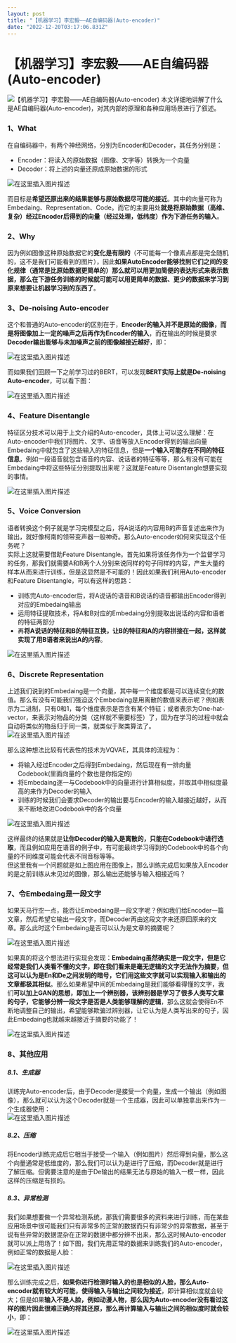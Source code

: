 ```yaml
---
layout: post
title: "【机器学习】李宏毅——AE自编码器(Auto-encoder)"
date: "2022-12-20T03:17:06.831Z"
---
```

【机器学习】李宏毅——AE自编码器(Auto-encoder)
===============================

![【机器学习】李宏毅——AE自编码器(Auto-encoder)](https://img2023.cnblogs.com/blog/2966067/202212/2966067-20221220101414071-1819338266.png) 本文详细地讲解了什么是AE自编码器(Auto-encoder)，对其内部的原理和各种应用场景进行了叙述。

### 1、What

在自编码器中，有两个神经网络，分别为Encoder和Decoder，其任务分别是：

*   Encoder：将读入的原始数据（图像、文字等）转换为一个向量
*   Decoder：将上述的向量还原成原始数据的形式

![在这里插入图片描述](https://img-blog.csdnimg.cn/1242320cf1aa4af59519bd449d833387.png#pic_center)

而目标是**希望还原出来的结果能够与原始数据尽可能的接近**。其中的向量可称为Embedaing、Representation、Code。而它的主要用处**就是将原始数据（高维、复杂）经过Encoder后得到的向量（经过处理，低纬度）作为下游任务的输入**。

### 2、Why

因为例如图像这种原始数据它的**变化是有限的**（不可能每一个像素点都是完全随机的，这不是我们可能看到的图片），因此**如果AutoEncoder能够找到它们之间的变化规律（通常是比原始数据更简单的）那么就可以用更加简便的表达形式来表示数据，那么在下游任务训练的时候就可能可以用更简单的数据、更少的数据来学习到原来想要让机器学习到的东西了**。

### 3、De-noising Auto-encoder

这个和普通的Auto-encoder的区别在于，**Encoder的输入并不是原始的图像，而是将图像加上一定的噪声之后再作为Encoder的输入**，而在输出的时候是要求**Decoder输出能够与未加噪声之前的图像越接近越好**，即：

![在这里插入图片描述](https://img-blog.csdnimg.cn/23083e22c35e458c94b8e8990bdb1cd5.png#pic_center)

而如果我们回顾一下之前学习过的BERT，可以发现**BERT实际上就是De-noising Auto-encoder**，可以看下图：

![在这里插入图片描述](https://img-blog.csdnimg.cn/88ac4752d66e4bf4bc86816f13d00049.png#pic_center)

### 4、Feature Disentangle

特征区分技术可以用于上文介绍的Auto-encoder，具体上可以这么理解：在Auto-encoder中我们将图片、文字、语音等放入Encoder得到的输出向量Embedaing中就包含了这些输入的特征信息，但是**一个输入可能存在不同的特征信息**，例如一段语音就包含语音的内容、说话者的特征等等，那么有没有可能在Embedaing中将这些特征分别提取出来呢？这就是Feature Disentangle想要实现的事情。

![在这里插入图片描述](https://img-blog.csdnimg.cn/ffe12b835bc94148bb5d6f603d30822a.png#pic_center)

### 5、Voice Conversion

语者转换这个例子就是学习完模型之后，将A说话的内容用B的声音复述出来作为输出，就好像柯南的领带变声器一般神奇。那么Auto-encoder如何来实现这个任务呢？  
实际上这就需要借助Feature Disentangle。首先如果将该任务作为一个监督学习的任务，那我们就需要A和B两个人分别来说同样的句子同样的内容，产生大量的样本从而来进行训练，但是这显然是不可能的！因此如果我们利用Auto-encoder和Feature Disentangle，可以有这样的思路：

*   训练完Auto-encoder后，将A说话的语音和B说话的语音都输出Encoder得到对应的Embedaing输出
*   运用特征提取技术，将A和B对应的Embedaing分别提取出说话的内容和语者的特征两部分
*   再**将A说话的特征和B的特征互换，让B的特征和A的内容拼接在一起，这样就实现了用B语者来说出A的内容**。

![在这里插入图片描述](https://img-blog.csdnimg.cn/43e361c67f364253abf838609312665f.png#pic_center)

### 6、Discrete Representation

上述我们说到的Embedaing是一个向量，其中每一个维度都是可以连续变化的数值。那么有没有可能我们强迫这个Embedaing是用离散的数值来表示呢？例如表示为二进制，只有0和1，每个维度表示是否含有某个特征；或者表示为One-hat-vector，来表示对物品的分类（这样就不需要标签）了，因为在学习的过程中就会自动将类似的物品归于同一类，就类似于聚类算法了。  
![在这里插入图片描述](https://img-blog.csdnimg.cn/98eb968af17e40d385ee2ec4678aba78.png#pic_center)

那么这种想法比较有代表性的技术为VQVAE，其具体的流程为：

*   将输入经过Encoder之后得到Embedaing，然后现在有一排向量Codebook(里面向量的个数也是你指定的)
*   将Embedaing逐一与Codebook中的向量进行计算相似度，并取其中相似度最高的来作为Decoder的输入
*   训练的时候我们会要求Decoder的输出要与Encoder的输入越接近越好，从而来不断地改进Codebook中的各个向量

![在这里插入图片描述](https://img-blog.csdnimg.cn/4a46716156c24192ad03a047cbfeac8e.png#pic_center)

这样最终的结果就是**让你Decoder的输入是离散的，只能在Codebook中进行选取**，而且例如应用在语音的例子中，有可能最终学习得到的Codebook中的各个向量的不同维度可能会代表不同音标等等。  
但这里我有一个问题就是如上图应用在图像上，那么训练完成后如果放入Encoder的是之前训练从未见过的图像，那么输出还能够与输入相接近吗？

### 7、令Embedaing是一段文字

如果天马行空一点，能否让Embedaing是一段文字呢？例如我们给Encoder一篇文章，然后希望它输出一段文字，而Decoder再由这段文字来还原回原来的文章。那么此时这个Embedaing是否可以认为是文章的摘要呢？

![在这里插入图片描述](https://img-blog.csdnimg.cn/fcb6f96b1d6946f18f66763965488d75.png#pic_center)

如果真的将这个想法进行实现会发现：**Embedaing虽然确实是一段文字，但是它经常是我们人类看不懂的文字，即在我们看来是毫无逻辑的文字无法作为摘要，但这可以认为是En和De之间发明的暗号，它们用这些文字就可以实现输入和输出的文章都极其相似**。那么如果希望中间的Embedaing是我们能够看得懂的文字，我们**可以加上GAN的思想，即加上一个辨别器，该辨别器是学习了很多人类写文章的句子，它能够分辨一段文字是否是人类能够理解的逻辑**，那么这就会使得En不断地调整自己的输出，希望能够欺骗过辨别器，让它认为是人类写出来的句子，因此Embedaing也就越来越接近于摘要的功能了！

![在这里插入图片描述](https://img-blog.csdnimg.cn/042d69a0e35048aa85963bf2fabd660c.png#pic_center)

### 8、其他应用

##### 8.1、生成器

训练完Auto-encoder后，由于Decoder是接受一个向量，生成一个输出（例如图像），那么就可以认为这个Decoder就是一个生成器，因此可以单独拿出来作为一个生成器使用：  
![在这里插入图片描述](https://img-blog.csdnimg.cn/eaa8033e0b304dd4b228d0df5c8f8b64.png#pic_center)

##### 8.2、压缩

将Encoder训练完成后它相当于接受一个输入（例如图片）然后得到向量，那么这个向量通常是低维度的，那么我们可以认为是进行了压缩，而Decoder就是进行了解压缩。但需要注意的是由于De输出的结果无法与原始的输入一模一样，因此这样的压缩是有损的。

##### 8.3、异常检测

我们如果想要做一个异常检测系统，那我们需要很多的资料来进行训练，而在某些应用场景中很可能我们只有非常多的正常的数据而只有非常少的异常数据，甚至于说有些异常的数据混杂在正常的数据中都分辨不出来，那么这时候Auto-encoder就可以派上用场了！如下图，我们先用正常的数据来训练我们的Auto-encoder，例如正常的数据是人脸：

![在这里插入图片描述](https://img-blog.csdnimg.cn/c36c8828c0f24f6ab768f8771e64b9b1.png#pic_center)

那么训练完成之后，**如果你进行检测时输入的也是相似的人脸，那么Auto-encoder就有较大的可能，使得输入与输出之间较为接近**，即计算相似度就会较大；但是如果**输入不是人脸，例如动漫人物，那么因为Auto-encoder没有看过这样的图片因此很难正确的将其还原，那么再计算输入与输出之间的相似度时就会较小**，即：

![在这里插入图片描述](https://img-blog.csdnimg.cn/3abff810b7dc4e6bbab3d4730402c356.png#pic_center)